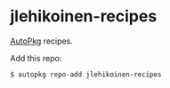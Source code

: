 # jlehikoinen-recipes

[AutoPkg](https://github.com/autopkg/autopkg) recipes.

Add this repo:

`$ autopkg repo-add jlehikoinen-recipes`
